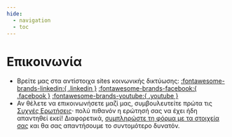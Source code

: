 ```yaml
---
hide:
  - navigation
  - toc
---
```


# Επικοινωνία

- Βρείτε μας στα αντίστοιχα sites κοινωνικής δικτύωσης: [:fontawesome-brands-linkedin:{ .linkedin }](https://www.linkedin.com/company/semfealumni) [:fontawesome-brands-facebook:{ .facebook }](https://www.facebook.com/semfealumni/) [:fontawesome-brands-youtube:{ .youtube }](https://www.youtube.com/@semfealumni)
- Αν θέλετε να επικοινωνήσετε μαζί μας, συμβουλευτείτε πρώτα τις [Συχνές Ερωτήσεις](FAQ.md)· πολύ πιθανόν η ερώτησή σας να έχει ήδη απαντηθεί εκεί! Διαφορετικά, [συμπληρώστε τη φόρμα με τα στοιχεία σας](https://docs.google.com/forms/viewform?hl=el&id=1rZeseSmD0GuyX7PXSSkZcFyuDejSqNe7hMxCUdFja-8) και θα σας απαντήσουμε το συντομότερο δυνατόν.